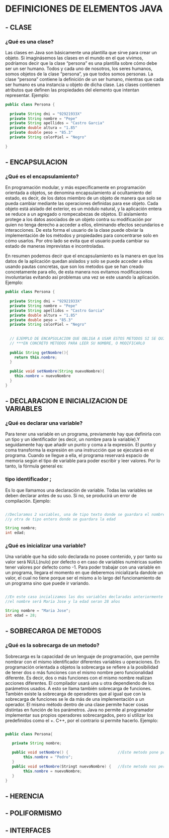 # DEFINICIONES DE ELEMENTOS JAVA

## - CLASE

### ¿Qué es una clase?
Las clases en Java son básicamente una plantilla que sirve para crear un objeto. Si imaginásemos las clases en el mundo en el que vivimos, podríamos decir que la clase “persona” es una plantilla sobre cómo debe ser un ser humano. Todos y cada uno de nosotros, los seres humanos, somos objetos de la clase “persona“, ya que todos somos personas. La clase “persona” contiene la definición de un ser humano, mientras que cada ser humano es una instancia u objeto de dicha clase.
Las clases contienen atributos que definen las propiedades del elemento que intentan representar. Ejemplo:

```java
public class Persona {
  
  private String dni = "92921933X"
  private String nombre = "Pepe"
  private String apellidos = "Castro Garcia"
  private double altura = "1.85"
  private double peso = "85.3"
  private String colorPiel = "Negro"
  
}

```

## - ENCAPSULACION

### ¿Qué es el encapsulamiento?
En programación modular, y más específicamente en programación orientada a objetos, se denomina encapsulamiento al ocultamiento del estado, es decir, de los datos miembro de un objeto de manera que solo se pueda cambiar mediante las operaciones definidas para ese objeto.
Cada objeto está aislado del exterior, es un módulo natural, y la aplicación entera se reduce a un agregado o rompecabezas de objetos. El aislamiento protege a los datos asociados de un objeto contra su modificación por quien no tenga derecho a acceder a ellos, eliminando efectos secundarios e interacciones.
De esta forma el usuario de la clase puede obviar la implementación de los métodos y propiedades para concentrarse solo en cómo usarlos. Por otro lado se evita que el usuario pueda cambiar su estado de maneras imprevistas e incontroladas.

En resumen podemos decir que el encapsulamiento es la manera en que los datos de la aplicación quedan aislados y solo se puede acceder a ellos usando pautas concretas, que son los metodos que se han creado concretamente para ello, de esta manera nos evitamos modificaciones involuntarias evitando así problemas una vez se este usando la aplicación. Ejemplo:

```java
public class Persona {
  
  private String dni = "92921933X"
  private String nombre = "Pepe"
  private String apellidos = "Castro Garcia"
  private double altura = "1.85"
  private double peso = "85.3"
  private String colorPiel = "Negro"
  
  
  // EJEMPLO DE ENCAPSULACION QUE OBLIGA A USAR ESTOS METODOS SI SE QUIEREN CAMBIAR LOS PARAMETROS DE ESTA PERSONA
  // ***EN CONCRETO METODOS PARA LEER SU NOMBRE, O MODIFICARLO
  
  public String getNombre(){
    return this.nombre;
  }
  
  public void setNombre(String nuevoNombre){
    this.nombre = nuevoNombre
  }
}

```

## - DECLARACION E INICIALIZACION DE VARIABLES

### ¿Qué es declarar una variable?
Para tener una variable en un programa, previamente hay que definirla con un tipo y un identificador (es decir, un nombre para la variable).Y seguidamente hay que añadir un punto y coma a la expresión.
El punto y coma transforma la expresión en una instrucción que se ejecutará en el programa. Cuando se llegue a ella, el programa reservará espacio de memoria según el tipo de variable para poder escribir y leer valores. Por lo tanto, la fórmula general es:
### tipo identificador ;
Es lo que llamamos una declaración de variable. Todas las variables se deben declarar antes de su uso. Si no, se producirá un error de compilación. Ejemplo:

```java

//Declaramos 2 variables, una de tipo texto donde se guardara el nombre
//y otra de tipo entero donde se guardara la edad

String nombre;
int edad;

```

### ¿Qué es inicializar una variable?
Una variable que ha sido solo declarada no posee contenido, y por tanto su valor será NULL(nulo) por defecto o en caso de variables
numéricas suelen tener valores por defecto como -1. Para poder trabajar con una variable en un programa, llegara el momento en que
deberemos inicializarla dandole un valor, el cual no tiene porque ser el mismo a lo largo del funcionamiento de un programa sino que
puede ir variando.

```java

//En este caso incializamos las dos variables declaradas anteriormente y les damos unos valores a cada una
//el nombre será Maria Jose y la edad seran 28 años

String nombre = "Maria Jose";
int edad = 28;

```

## - SOBRECARGA DE METODOS

### ¿Qué es la sobrecarga de un metodo?
Sobrecarga es la capacidad de un lenguaje de programación, que permite nombrar con el mismo identificador diferentes variables u operaciones.
En programación orientada a objetos la sobrecarga se refiere a la posibilidad de tener dos o más funciones con el mismo nombre pero funcionalidad diferente. Es decir, dos o más funciones con el mismo nombre realizan acciones diferentes. El compilador usará una u otra dependiendo de los parámetros usados. A esto se llama también sobrecarga de funciones.
También existe la sobrecarga de operadores que al igual que con la sobrecarga de funciones se le da más de una implementación a un operador. El mismo método dentro de una clase permite hacer cosas distintas en función de los parámetros.
Java no permite al programador implementar sus propios operadores sobrecargados, pero sí utilizar los predefinidos como el +. C++, por el contrario si permite hacerlo. Ejemplo:

```java

public class Persona{

   private String nombre;
   
   public void setNombre() {                      //Este metodo pone por defecto el nombre de Pedro cuando se usa.
        this.nombre = "Pedro";
   }
   public void setNombre(Stringt nuevoNombre) {   //Este metodo nos permite modificar el nombre introduciendo nosotros el nuevo
        this.nombre = nuevoNombre;
   }
}
```

## - HERENCIA

## - POLIFORMISMO

## - INTERFACES
